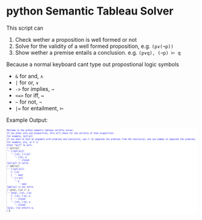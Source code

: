 # python Semantic Tableau Solver
This script can

1. Check wether a proposition is well formed or not
2. Solve for the validity of a well formed proposition, e.g. `(p∨(¬p))`
3. Show wether a premise entails a conclusion. e.g. `(p∨q), (¬p) ⊨ q`

Because a normal keyboard cant type out propostional logic symbols
* `&` for and, `∧`
* `|` for or, `∨`
* `->` for implies, `→`
* `<=>` for iff, `↔`
* `~` for not, `¬`
* `|=` for entailment, `⊨`

Example Output:

![Output](/image.jpeg)
